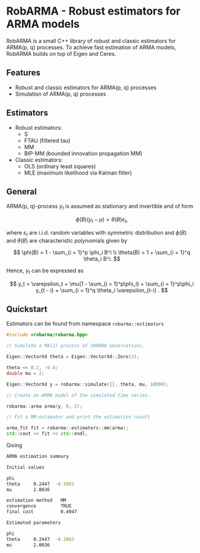 # RobARMA - Robust estimators for ARMA models

RobARMA is a small C++ library of robust and classic estimators for ARMA(p, q) processes. To achieve fast estimation of ARMA models, RobARMA builds on top of Eigen and Ceres.

## Features

- Robust and classic estimators for ARMA(p, q) processes
- Simulation of ARMA(p, q) processes

## Estimators

- Robust estimators:
  - S
  - FTAU (filtered tau)
  - MM
  - BIP-MM (bounded innovation propagation MM)
- Classic estimators:
  - OLS (ordinary least squares)
  - MLE (maximum likelihood via Kalman filter)

## General

ARMA(p, q)-process $y_t$ is assumed as stationary and invertible and of form

$$
\phi(B)(y_t - \mu) = \theta(B)\varepsilon_t,
$$

where $\varepsilon_t$ are i.i.d. random variables with symmetric distribution and $\phi(B)$ and $\theta(B)$ are characteristic polynomials given by

$$
\phi(B) = 1 - \sum_{i = 1}^p \phi_i B^i \\
\theta(B) = 1 + \sum_{i = 1}^q \theta_i B^i.
$$

Hence, $y_t$ can be expressed as

$$
y_t = \varepsilon_t + \mu(1 - \sum_{i = 1}^p\phi_i) + \sum_{i = 1}^p\phi_i y_{t - i} + \sum_{i = 1}^q \theta_i \varepsilon_{t-i} .
$$

## Quickstart

Estimators can be found from namespace `robarma::estimators`

```cpp
#include <robarma/robarma.hpp>

// Simulate a MA(2) process of 100000 observations.

Eigen::VectorXd theta = Eigen::VectorXd::Zero(2);

theta << 0.2, -0.4;
double mu = 2;

Eigen::VectorXd y = robarma::simulate({}, theta, mu, 10000);

// Create an ARMA model of the simulated time series.

robarma::arma arma(y, 0, 2);

// Fit a MM-estimator and print the estimation result

arma_fit fit = robarma::estimators::mm(arma);
std::cout << fit << std::endl;

```

Giving

```bash
ARMA estimation summary

Initial values

phi
theta     0.2447  -0.3863
mu        2.0036

estimation method   MM
convergence         TRUE
final cost          0.4947

Estimated parameters

phi
theta     0.2447  -0.3863
mu        2.0036
```
